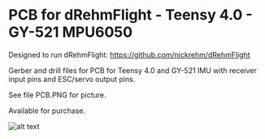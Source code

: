 # PCB for dRehmFlight - Teensy 4.0 - GY-521 MPU6050

Designed to run dRehmFlight: https://github.com/nickrehm/dRehmFlight

Gerber and drill files for PCB for Teensy 4.0 and GY-521 IMU with receiver input pins and ESC/servo output pins.

See file PCB.PNG for picture.

Available for purchase.

![alt text](https://github.com/joerenteria/dRehmFlight-PCB/blob/main/PCB.PNG)
